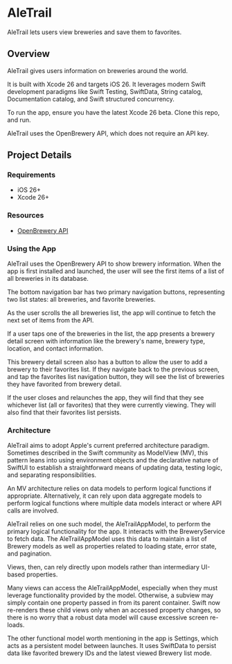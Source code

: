 # AleTrail

AleTrail lets users view breweries and save them to favorites.

## Overview

AleTrail gives users information on breweries around the world.

It is built with Xcode 26 and targets iOS 26. It leverages modern Swift development
paradigms like Swift Testing, SwiftData, String catalog, Documentation catalog, and
Swift structured concurrency.

To run the app, ensure you have the latest Xcode 26 beta. Clone this repo, and run.

AleTrail uses the OpenBrewery API, which does not require an API key.

## Project Details

### Requirements
- iOS 26+
- Xcode 26+

### Resources
- [OpenBrewery API](https://www.openbrewerydb.org/documentation#list-breweries)

### Using the App

AleTrail uses the OpenBrewery API to show brewery information.
When the app is first installed and launched, the user will see the first items
of a list of all breweries in its database.

The bottom navigation bar has two primary navigation buttons, representing two
list states: all breweries, and favorite breweries.

As the user scrolls the all breweries list, the app will continue to fetch the 
next set of items from the API.

If a user taps one of the breweries in the list, the app presents a brewery detail
screen with information like the brewery's name, brewery type, location, and
contact information.

This brewery detail screen also has a button to allow the user to add a brewery
to their favorites list. If they navigate back to the previous screen,
and tap the favorites list navigation button, they will see the list of breweries
they have favorited from brewery detail.

If the user closes and relaunches the app, they will find that they see whichever
list (all or favorites) that they were currently viewing. They will also find
that their favorites list persists.

### Architecture

AleTrail aims to adopt Apple's current preferred architecture paradigm.
Sometimes described in the Swift community as ModelView (MV), this pattern leans 
into using environment objects and the declarative nature of SwiftUI to establish
a straightforward means of updating data, testing logic, and separating responsibilities.

An MV architecture relies on data models to perform logical functions if appropriate.
Alternatively, it can rely upon data aggregate models to perform logical functions
where multiple data models interact or where API calls are involved.

AleTrail relies on one such model, the AleTrailAppModel, to perform the primary
logical functionality for the app. It interacts with the BreweryService to fetch
data. The AleTrailAppModel uses this data to maintain a list of Brewery models 
as well as properties related to loading state, error state, and pagination.

Views, then, can rely directly upon models rather than intermediary UI-based
properties.

Many views can access the AleTrailAppModel, especially when they must leverage
functionality provided by the model. Otherwise, a subview may simply contain
one property passed in from its parent container. Swift now re-renders these
child views only when an accessed property changes, so there is no worry that a
robust data model will cause excessive screen re-loads.

The other functional model worth mentioning in the app is Settings, which acts
as a persistent model between launches. It uses SwiftData to persist data like
favorited brewery IDs and the latest viewed Brewery list mode.
